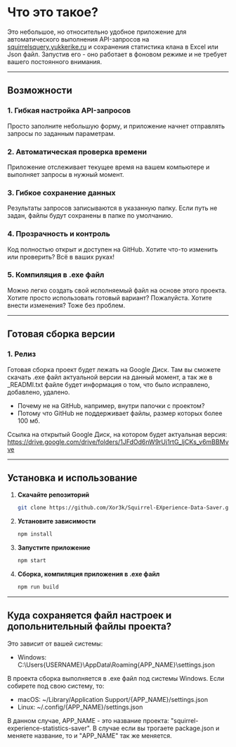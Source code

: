 # Что это такое?

Это небольшое, но относительно удобное приложение для автоматического выполнения API-запросов на [squirrelsquery.yukkerike.ru](https://squirrelsquery.yukkerike.ru) и сохранения статистика клана в Excel или Json файл. Запустив его - оно работает в фоновом режиме и не требует вашего постоянного внимания.

---

## Возможности

### 1. Гибкая настройка API-запросов
Просто заполните небольшую форму, и приложение начнет отправлять запросы по заданным параметрам.

### 2. Автоматическая проверка времени
Приложение отслеживает текущее время на вашем компьютере и выполняет запросы в нужный момент.

### 3. Гибкое сохранение данных
Результаты запросов записываются в указанную папку. Если путь не задан, файлы будут сохранены в папке по умолчанию.

### 4. Прозрачность и контроль
Код полностью открыт и доступен на GitHub. Хотите что-то изменить или проверить? Всё в ваших руках!

### 5. Компиляция в .exe файл
Можно легко создать свой исполняемый файл на основе этого проекта. Хотите просто использовать готовый вариант? Пожалуйста. Хотите внести изменения? Тоже без проблем.

---

## Готовая сборка версии

### 1. Релиз
Готовая сборка проект будет лежать на Google Диск. Там вы сможете скачать .exe файл актуальной версии на данный момент, а так же в _READMI.txt файле будет информация о том, что было исправлено, добавлено, удалено.
- Почему не на GitHub, например, внутри папочки с проектом? 
- Потому что GitHub не поддерживает файлы, размер которых более 100 мб.

Ссылка на открытый Google Диск, на котором будет актуальная версия: https://drive.google.com/drive/folders/1JFdOd6nW9rUj1rtG_ljCKs_v6mBBMvve

---

## Установка и использование

1. **Скачайте репозиторий**
   ```bash
   git clone https://github.com/Xor3k/Squirrel-EXperience-Data-Saver.git
   ```
2. **Установите зависимости**
   ```bash
   npm install
   ```
3. **Запустите приложение**
   ```bash
   npm start
   ```
4. **Сборка, компиляция приложения в .exe файл**
   ```bash
   npm run build
   ```

---

## Куда сохраняется файл настроек и допольнительный файлы проекта?

Это зависит от вашей системы:
- Windows: C:\Users\{USERNAME}\AppData\Roaming\{APP_NAME}\settings.json

В проекта сборка выполняется в .exe файл под системы Windows. Если собирете под свою систему, то:
- macOS: ~/Library/Application Support/{APP_NAME}/settings.json
- Linux: ~/.config/{APP_NAME}/settings.json

В данном случае, APP_NAME - это название проекта: "squirrel-experience-statistics-saver".
В случае если вы трогаете package.json и меняете название, то и "APP_NAME" так же меняется.